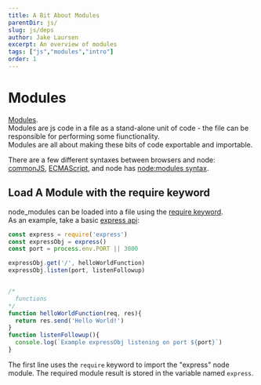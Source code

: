 ```yaml
---
title: A Bit About Modules
parentDir: js/
slug: js/deps
author: Jake Laursen
excerpt: An overview of modules
tags: ["js","modules","intro"]
order: 1
---
```


# Modules
[Modules](https://developer.mozilla.org/en-US/docs/Web/JavaScript/Guide/Modules).  
Modules are js code in a file as a stand-alone unit of code - the file can be responsible for performing some fiunctionality.  
Modules are all about making these bits of code exportable and importable.  

There are a few different syntaxes between browsers and node: [commonJS](https://nodejs.org/api/modules.html), [ECMAScript](https://nodejs.org/api/esm.html), and node has [node:modules syntax](https://nodejs.org/api/module.html).  

## Load A Module with the require keyword
node_modules can be loaded into a file using the [require keyword](https://nodejs.org/api/modules.html#requireid).  
As an example, take a basic [express api](https://expressjs.com/en/starter/hello-world.html):  
```js
const express = require('express')
const expressObj = express()
const port = process.env.PORT || 3000

expressObj.get('/', helloWorldFunction)
expressObj.listen(port, listenFollowup)


/*
  functions
*/
function helloWorldFunction(req, res){
  return res.send('Hello World!')
}
function listenFollowup(){
  console.log(`Example expressObj listening on port ${port}`)
}
```
The first line uses the `require` keyword to import the "express" node module. The required module result is stored in the variable named `express`.  
